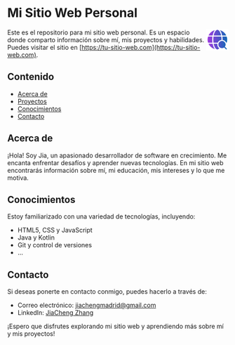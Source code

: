 # Mi Sitio Web Personal

<img src="images/buscador.png" width="10%" align="right">

Este es el repositorio para mi sitio web personal. Es un espacio donde comparto información sobre mí, mis proyectos y habilidades. Puedes visitar el sitio en [https://tu-sitio-web.com](https://tu-sitio-web.com).

## Contenido

- [Acerca de](#acerca-de)
- [Proyectos](#proyectos)
- [Conocimientos](#conocimientos)
- [Contacto](#contacto)

## Acerca de

¡Hola! Soy Jia, un apasionado desarrollador de software en crecimiento. Me encanta enfrentar desafíos y aprender nuevas tecnologías. En mi sitio web encontrarás información sobre mí, mi educación, mis intereses y lo que me motiva.

## Conocimientos

Estoy familiarizado con una variedad de tecnologías, incluyendo:

- HTML5, CSS y JavaScript
- Java y Kotlin
- Git y control de versiones
- ...

## Contacto

Si deseas ponerte en contacto conmigo, puedes hacerlo a través de:

- Correo electrónico: [jiachengmadrid@gmail.com](jiachengmadrid@gmail.com)
- LinkedIn: [JiaCheng Zhang](https://www.linkedin.com/in/jiacheng-zhang-a69739251/)


¡Espero que disfrutes explorando mi sitio web y aprendiendo más sobre mí y mis proyectos!

